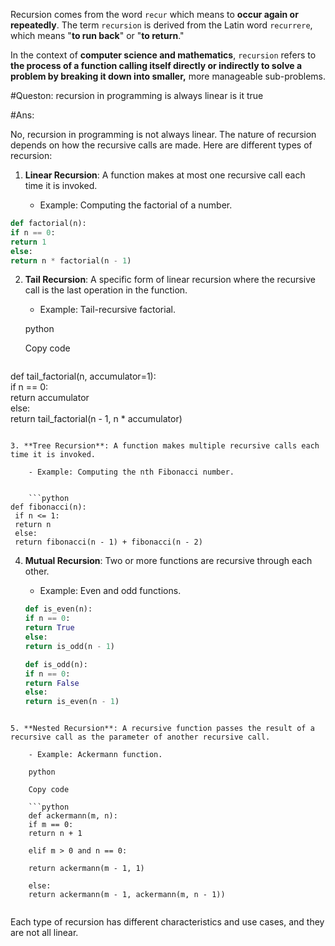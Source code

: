 Recursion comes from the word `recur` which means to **occur again or repeatedly**. The term `recursion` is derived from the Latin word `recurrere`, which means "**to run back**" or "**to return**." 

In the context of **computer science and mathematics**, `recursion` refers to **the process of a function calling itself directly or indirectly to solve a problem by breaking it down into smaller,** more manageable sub-problems.

#Queston: recursion in programming is always linear is it true

#Ans:

No, recursion in programming is not always linear. The nature of recursion depends on how the recursive calls are made. Here are different types of recursion:

1. **Linear Recursion**: A function makes at most one recursive call each time it is invoked.
    
    - Example: Computing the factorial of a number.
    

```python
def factorial(n):     
if n == 0:         
return 1     
else:        
return n * factorial(n - 1)

```
    
2. **Tail Recursion**: A specific form of linear recursion where the recursive call is the last operation in the function.
    
    - Example: Tail-recursive factorial.
    
    python
    
    Copy code
    
    ```python
def tail_factorial(n, accumulator=1):     
if n == 0:         
return accumulator     
else:         
return tail_factorial(n - 1, n * accumulator)

```
    
3. **Tree Recursion**: A function makes multiple recursive calls each time it is invoked.
    
    - Example: Computing the nth Fibonacci number.

    
    ```python
def fibonacci(n):    
 if n <= 1:         
 return n     
 else:         
 return fibonacci(n - 1) + fibonacci(n - 2)
```
    
    
4. **Mutual Recursion**: Two or more functions are recursive through each other.
    
    - Example: Even and odd functions.
    
    
    ```python
    def is_even(n):     
    if n == 0:         
    return True     
    else:         
    return is_odd(n - 1)  
    
    def is_odd(n):     
    if n == 0:         
    return False     
    else:         
    return is_even(n - 1)
```
    
5. **Nested Recursion**: A recursive function passes the result of a recursive call as the parameter of another recursive call.
    
    - Example: Ackermann function.
    
    python
    
    Copy code
    
    ```python
    def ackermann(m, n):     
    if m == 0:         
    return n + 1     
    
    elif m > 0 and n == 0:   
          
    return ackermann(m - 1, 1) 
        
    else:         
    return ackermann(m - 1, ackermann(m, n - 1))
    
```
    

Each type of recursion has different characteristics and use cases, and they are not all linear.